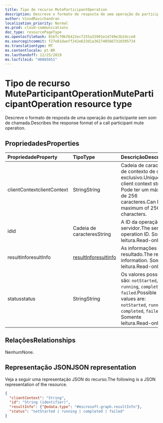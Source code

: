 ```yaml
---
title: Tipo de recurso MuteParticipantOperation
description: Descreve o formato de resposta de uma operação do participante sem som de chamada.
author: VinodRavichandran
localization_priority: Normal
ms.prod: cloud-communications
doc_type: resourcePageType
ms.openlocfilehash: 016fc70bf6422ecf255a15991e1d749e3b2dcce0
ms.sourcegitcommit: f27e81daeff242e623d1a3627405667310395734
ms.translationtype: MT
ms.contentlocale: pt-BR
ms.lasthandoff: 12/25/2019
ms.locfileid: "40865651"
---
```

# <a name="muteparticipantoperation-resource-type"></a><span data-ttu-id="182c8-103">Tipo de recurso MuteParticipantOperation</span><span class="sxs-lookup"><span data-stu-id="182c8-103">MuteParticipantOperation resource type</span></span>

<span data-ttu-id="182c8-104">Descreve o formato de resposta de uma operação do participante sem som de chamada.</span><span class="sxs-lookup"><span data-stu-id="182c8-104">Describes the response format of a call participant mute operation.</span></span>

## <a name="properties"></a><span data-ttu-id="182c8-105">Propriedades</span><span class="sxs-lookup"><span data-stu-id="182c8-105">Properties</span></span>

| <span data-ttu-id="182c8-106">Propriedade</span><span class="sxs-lookup"><span data-stu-id="182c8-106">Property</span></span>                       | <span data-ttu-id="182c8-107">Tipo</span><span class="sxs-lookup"><span data-stu-id="182c8-107">Type</span></span>                        | <span data-ttu-id="182c8-108">Descrição</span><span class="sxs-lookup"><span data-stu-id="182c8-108">Description</span></span>                                                                                                                                       |
| :----------------------------- | :---------------------------| :-------------------------------------------------------------------------------------------------------------------------------------------------|
| <span data-ttu-id="182c8-109">clientContext</span><span class="sxs-lookup"><span data-stu-id="182c8-109">clientContext</span></span>                  | <span data-ttu-id="182c8-110">String</span><span class="sxs-lookup"><span data-stu-id="182c8-110">String</span></span>                      | <span data-ttu-id="182c8-111">Cadeia de caracteres de contexto de cliente exclusivo.</span><span class="sxs-lookup"><span data-stu-id="182c8-111">Unique client context string.</span></span> <span data-ttu-id="182c8-112">Pode ter um máximo de 256 caracteres.</span><span class="sxs-lookup"><span data-stu-id="182c8-112">Can have a maximum of 256 characters.</span></span>                                                                               |
| <span data-ttu-id="182c8-113">id</span><span class="sxs-lookup"><span data-stu-id="182c8-113">id</span></span>                             | <span data-ttu-id="182c8-114">Cadeia de caracteres</span><span class="sxs-lookup"><span data-stu-id="182c8-114">String</span></span>                      | <span data-ttu-id="182c8-115">A ID da operação do servidor.</span><span class="sxs-lookup"><span data-stu-id="182c8-115">The server operation ID.</span></span> <span data-ttu-id="182c8-116">Somente leitura.</span><span class="sxs-lookup"><span data-stu-id="182c8-116">Read-only.</span></span>                                                                                            |
| <span data-ttu-id="182c8-117">resultInfo</span><span class="sxs-lookup"><span data-stu-id="182c8-117">resultInfo</span></span>                     | [<span data-ttu-id="182c8-118">resultInfo</span><span class="sxs-lookup"><span data-stu-id="182c8-118">resultInfo</span></span>](resultinfo.md) | <span data-ttu-id="182c8-119">As informações de resultado.</span><span class="sxs-lookup"><span data-stu-id="182c8-119">The result information.</span></span>  <span data-ttu-id="182c8-120">Somente leitura.</span><span class="sxs-lookup"><span data-stu-id="182c8-120">Read-only.</span></span>                                                                                            |
| <span data-ttu-id="182c8-121">status</span><span class="sxs-lookup"><span data-stu-id="182c8-121">status</span></span>                         | <span data-ttu-id="182c8-122">String</span><span class="sxs-lookup"><span data-stu-id="182c8-122">String</span></span>                      | <span data-ttu-id="182c8-123">Os valores possíveis são: `notStarted`, `running`, `completed`, `failed`.</span><span class="sxs-lookup"><span data-stu-id="182c8-123">Possible values are: `notStarted`, `running`, `completed`, `failed`.</span></span> <span data-ttu-id="182c8-124">Somente leitura.</span><span class="sxs-lookup"><span data-stu-id="182c8-124">Read-only.</span></span>                                                 |

## <a name="relationships"></a><span data-ttu-id="182c8-125">Relações</span><span class="sxs-lookup"><span data-stu-id="182c8-125">Relationships</span></span>
<span data-ttu-id="182c8-126">Nenhum</span><span class="sxs-lookup"><span data-stu-id="182c8-126">None.</span></span>

## <a name="json-representation"></a><span data-ttu-id="182c8-127">Representação JSON</span><span class="sxs-lookup"><span data-stu-id="182c8-127">JSON representation</span></span>

<span data-ttu-id="182c8-128">Veja a seguir uma representação JSON do recurso.</span><span class="sxs-lookup"><span data-stu-id="182c8-128">The following is a JSON representation of the resource.</span></span>

<!-- {
  "blockType": "resource",
  "optionalProperties": [

  ],
  "@odata.type": "microsoft.graph.muteParticipantOperation"
}-->
```json
{
  "clientContext": "String",
  "id": "String (identifier)",
  "resultInfo": {"@odata.type": "#microsoft.graph.resultInfo"},
  "status": "notStarted | running | completed | failed"
}
```

<!-- uuid: 8fcb5dbc-d5aa-4681-8e31-b001d5168d79
2015-10-25 14:57:30 UTC -->
<!-- {
  "type": "#page.annotation",
  "description": "muteParticipantOperation resource",
  "keywords": "",
  "section": "documentation",
  "tocPath": ""
}-->
